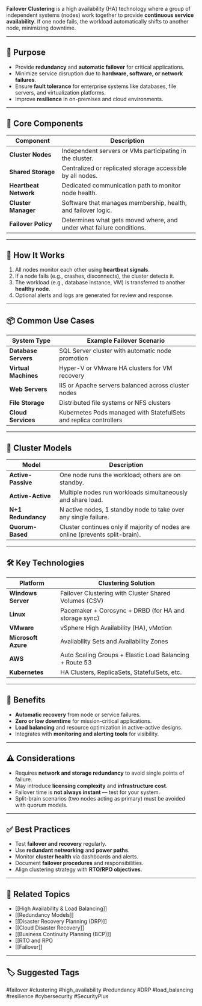 **Failover Clustering** is a high availability (HA) technology where a group of independent systems (nodes) work together to provide **continuous service availability**. If one node fails, the workload automatically shifts to another node, minimizing downtime.

---

## 🎯 Purpose

- Provide **redundancy** and **automatic failover** for critical applications.
- Minimize service disruption due to **hardware, software, or network failures**.
- Ensure **fault tolerance** for enterprise systems like databases, file servers, and virtualization platforms.
- Improve **resilience** in on-premises and cloud environments.

---

## 🧱 Core Components

| Component           | Description                                                               |
|---------------------|---------------------------------------------------------------------------|
| **Cluster Nodes**    | Independent servers or VMs participating in the cluster.                  |
| **Shared Storage**   | Centralized or replicated storage accessible by all nodes.               |
| **Heartbeat Network**| Dedicated communication path to monitor node health.                    |
| **Cluster Manager**  | Software that manages membership, health, and failover logic.            |
| **Failover Policy**  | Determines what gets moved where, and under what failure conditions.     |

---

## 🔄 How It Works

1. All nodes monitor each other using **heartbeat signals**.
2. If a node fails (e.g., crashes, disconnects), the cluster detects it.
3. The workload (e.g., database instance, VM) is transferred to another **healthy node**.
4. Optional alerts and logs are generated for review and response.

---

## 📦 Common Use Cases

| System Type         | Example Failover Scenario                                                 |
|---------------------|----------------------------------------------------------------------------|
| **Database Servers** | SQL Server cluster with automatic node promotion                         |
| **Virtual Machines** | Hyper-V or VMware HA clusters for VM recovery                            |
| **Web Servers**      | IIS or Apache servers balanced across cluster nodes                      |
| **File Storage**     | Distributed file systems or NFS clusters                                 |
| **Cloud Services**   | Kubernetes Pods managed with StatefulSets and replica controllers        |

---

## 🔧 Cluster Models

| Model             | Description                                                                 |
|-------------------|-----------------------------------------------------------------------------|
| **Active-Passive** | One node runs the workload; others are on standby.                          |
| **Active-Active**  | Multiple nodes run workloads simultaneously and share load.                 |
| **N+1 Redundancy** | N active nodes, 1 standby node to take over any single failure.             |
| **Quorum-Based**   | Cluster continues only if majority of nodes are online (prevents split-brain). |

---

## 🛠 Key Technologies

| Platform        | Clustering Solution                                     |
|-----------------|----------------------------------------------------------|
| **Windows Server** | Failover Clustering with Cluster Shared Volumes (CSV)  |
| **Linux**         | Pacemaker + Corosync + DRBD (for HA and storage sync)   |
| **VMware**        | vSphere High Availability (HA), vMotion                 |
| **Microsoft Azure** | Availability Sets and Availability Zones              |
| **AWS**           | Auto Scaling Groups + Elastic Load Balancing + Route 53 |
| **Kubernetes**    | HA Clusters, ReplicaSets, StatefulSets, etc.            |

---

## 🧠 Benefits

- **Automatic recovery** from node or service failures.
- **Zero or low downtime** for mission-critical applications.
- **Load balancing** and resource optimization in active-active designs.
- Integrates with **monitoring and alerting tools** for visibility.

---

## ⚠️ Considerations

- Requires **network and storage redundancy** to avoid single points of failure.
- May introduce **licensing complexity** and **infrastructure cost**.
- Failover time is **not always instant** — test for your system.
- Split-brain scenarios (two nodes acting as primary) must be avoided with quorum models.

---

## ✅ Best Practices

- Test **failover and recovery** regularly.
- Use **redundant networking** and **power paths**.
- Monitor **cluster health** via dashboards and alerts.
- Document **failover procedures** and responsibilities.
- Align clustering strategy with **RTO/RPO objectives**.

---

## 🧩 Related Topics

- [[High Availability & Load Balancing]]
- [[Redundancy Models]]
- [[Disaster Recovery Planning (DRP)]]
- [[Cloud Disaster Recovery]]
- [[Business Continuity Planning (BCP)]]
- [[RTO and RPO
- [[Failover]]

---

## 🏷 Suggested Tags

#failover #clustering #high_availability #redundancy #DRP #load_balancing #resilience #cybersecurity #SecurityPlus
